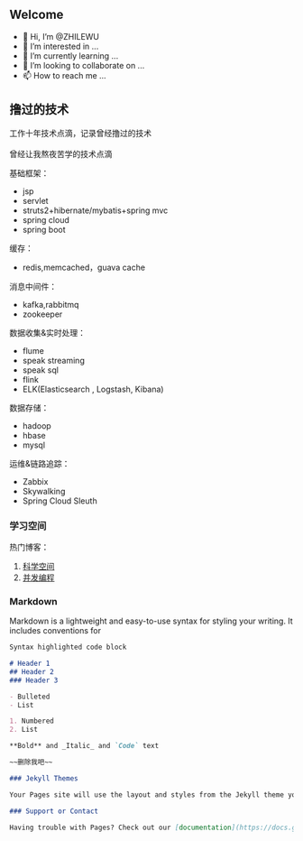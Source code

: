 ## Welcome

- 👋 Hi, I’m @ZHILEWU
- 👀 I’m interested in ...
- 🌱 I’m currently learning ...
- 💞️ I’m looking to collaborate on ...
- 📫 How to reach me ...


## 撸过的技术

工作十年技术点滴，记录曾经撸过的技术 
<br/>
<br/>
曾经让我熬夜苦学的技术点滴

基础框架：
- jsp
- servlet
- struts2+hibernate/mybatis+spring mvc
- spring cloud
- spring boot

缓存：
- redis,memcached，guava cache

消息中间件：
- kafka,rabbitmq
- zookeeper

数据收集&实时处理：
- flume
- speak streaming
- speak sql
- flink
- ELK(Elasticsearch , Logstash, Kibana)

数据存储：
- hadoop
- hbase
- mysql

运维&链路追踪：
- Zabbix
- Skywalking
- Spring Cloud Sleuth

### 学习空间
热门博客：
1. [科学空间](https://kexue.fm/)
2. [并发编程](https://ifeve.com/overview/)


### Markdown

Markdown is a lightweight and easy-to-use syntax for styling your writing. It includes conventions for

```markdown
Syntax highlighted code block

# Header 1
## Header 2
### Header 3

- Bulleted
- List

1. Numbered
2. List

**Bold** and _Italic_ and `Code` text

~~删除我吧~~

### Jekyll Themes

Your Pages site will use the layout and styles from the Jekyll theme you have selected in your [repository settings](https://github.com/ZHILEWU/wuzhile.github.io/settings/pages). The name of this theme is saved in the Jekyll `_config.yml` configuration file.

### Support or Contact

Having trouble with Pages? Check out our [documentation](https://docs.github.com/categories/github-pages-basics/) or [contact support](https://support.github.com/contact) and we’ll help you sort it out.
